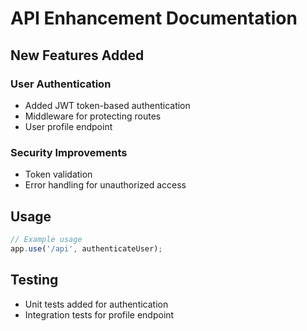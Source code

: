 # API Enhancement Documentation

## New Features Added

### User Authentication
- Added JWT token-based authentication
- Middleware for protecting routes
- User profile endpoint

### Security Improvements
- Token validation
- Error handling for unauthorized access

## Usage

```javascript
// Example usage
app.use('/api', authenticateUser);
```

## Testing
- Unit tests added for authentication
- Integration tests for profile endpoint